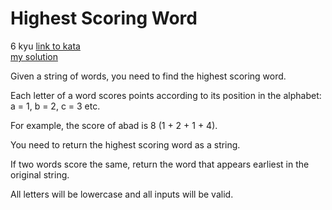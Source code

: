 # Highest Scoring Word
6 kyu
[link to kata](https://www.codewars.com/kata/57eb8fcdf670e99d9b000272/train/javascript)
<br>
[my solution](./kata.js)

Given a string of words, you need to find the highest scoring word.

Each letter of a word scores points according to its position in the alphabet: a = 1, b = 2, c = 3 etc.

For example, the score of abad is 8 (1 + 2 + 1 + 4).

You need to return the highest scoring word as a string.

If two words score the same, return the word that appears earliest in the original string.

All letters will be lowercase and all inputs will be valid.